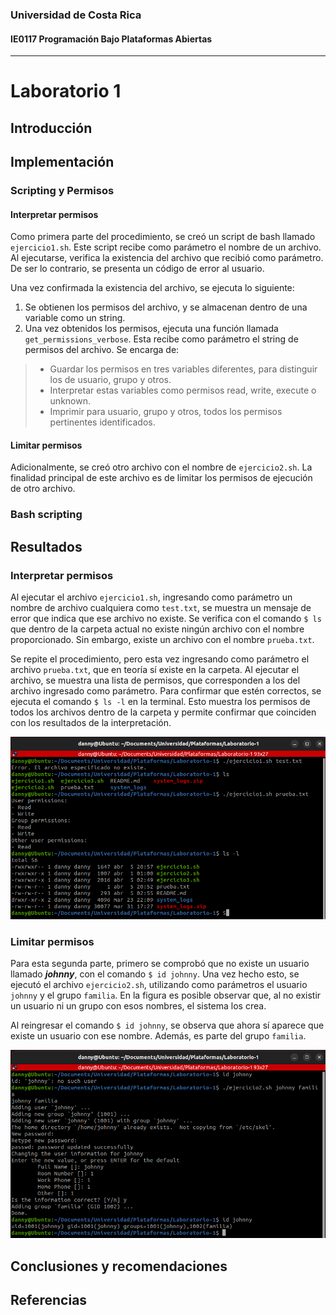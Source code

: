 ### Universidad de Costa Rica
#### IE0117 Programación Bajo Plataformas Abiertas
---
# Laboratorio 1
## Introducción
## Implementación
### Scripting y Permisos

#### Interpretar permisos
Como primera parte del procedimiento, se creó un script de bash llamado `ejercicio1.sh`. Este script recibe como parámetro el nombre de un archivo. Al ejecutarse, verifica la existencia del archivo que recibió como parámetro. De ser lo contrario, se presenta un código de error al usuario.

Una vez confirmada la existencia del archivo, se ejecuta lo siguiente:
1. Se obtienen los permisos del archivo, y se almacenan dentro de una variable como un string.
2. Una vez obtenidos los permisos, ejecuta una función llamada `get_permissions_verbose`. Esta recibe como parámetro el string de permisos del archivo. Se encarga de:
> - Guardar los permisos en tres variables diferentes, para distinguir los de usuario, grupo y otros.
> - Interpretar estas variables como permisos read, write, execute o unknown.
> - Imprimir para usuario, grupo y otros, todos los permisos pertinentes identificados.

#### Limitar permisos
Adicionalmente, se creó otro archivo con el nombre de `ejercicio2.sh`. La finalidad principal de este archivo es de limitar los permisos de ejecución de otro archivo.

### Bash scripting
## Resultados
### Interpretar permisos

Al ejecutar el archivo `ejercicio1.sh`, ingresando como parámetro un nombre de archivo cualquiera como `test.txt`, se muestra un mensaje de error que indica que ese archivo no existe. Se verifica con el comando `$ ls` que dentro de la carpeta actual no existe ningún archivo con el nombre proporcionado. Sin embargo, existe un archivo con el nombre `prueba.txt`.

Se repite el procedimiento, pero esta vez ingresando como parámetro el archivo `prueba.txt`, que en teoría sí existe en la carpeta. Al ejecutar el archivo, se muestra una lista de permisos, que corresponden a los del archivo ingresado como parámetro. Para confirmar que estén correctos, se ejecuta el comando `$ ls -l` en la terminal. Esto muestra los permisos de todos los archivos dentro de la carpeta y permite confirmar que coinciden con los resultados de la interpretación.

![ejercicio1.sh](images/1.png)

### Limitar permisos

Para esta segunda parte, primero se comprobó que no existe un usuario llamado **_johnny_**, con el comando `$ id johnny`. Una vez hecho esto, se ejecutó el archivo `ejercicio2.sh`, utilizando como parámetros el usuario `johnny` y el grupo `familia`. En la figura es posible observar que, al no existir un usuario ni un grupo con esos nombres, el sistema los crea.

Al reingresar el comando `$ id johnny`, se observa que ahora sí aparece que existe un usuario con ese nombre. Además, es parte del grupo `familia`.

![ejercicio2.sh](images/2.png)

## Conclusiones y recomendaciones
## Referencias
